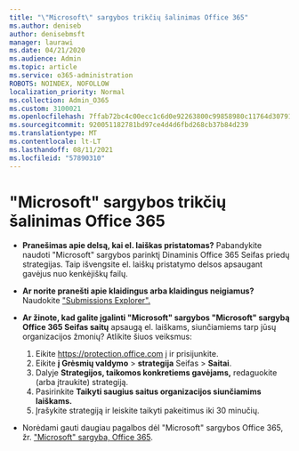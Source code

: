 ```yaml
---
title: "\"Microsoft\" sargybos trikčių šalinimas Office 365"
ms.author: deniseb
author: denisebmsft
manager: laurawi
ms.date: 04/21/2020
ms.audience: Admin
ms.topic: article
ms.service: o365-administration
ROBOTS: NOINDEX, NOFOLLOW
localization_priority: Normal
ms.collection: Admin_O365
ms.custom: 3100021
ms.openlocfilehash: 7ffab72bc4c00ecc1c6d0e92263800c99858980c11764d307914635370306087
ms.sourcegitcommit: 920051182781bd97ce4d4d6fbd268cb37b84d239
ms.translationtype: MT
ms.contentlocale: lt-LT
ms.lasthandoff: 08/11/2021
ms.locfileid: "57890310"
---
```

# <a name="troubleshoot-issues-with-microsoft-defender-for-office-365"></a>"Microsoft" sargybos trikčių šalinimas Office 365

- **Pranešimas apie delsą, kai el. laiškas pristatomas?** Pabandykite naudoti "Microsoft" sargybos parinktį Dinaminis Office 365 Seifas priedų strategijas. Taip išvengsite el. laiškų pristatymo delsos apsaugant gavėjus nuo kenkėjiškų failų.
- **Ar norite pranešti apie klaidingus arba klaidingus neigiamus?** Naudokite ["Submissions Explorer".](https://protection.office.com/reportsubmission)
- **Ar žinote, kad galite įgalinti "Microsoft" sargybos "Microsoft" sargybą Office 365 Seifas saitų** apsaugą el. laiškams, siunčiamiems tarp jūsų organizacijos žmonių? Atlikite šiuos veiksmus:
    1. Eikite https://protection.office.com į ir prisijunkite.
    2. Eikite **į Grėsmių valdymo**  >  **strategija** Seifas  >  **Saitai**.
    3. Dalyje **Strategijos, taikomos konkretiems gavėjams,** redaguokite (arba įtraukite) strategiją.
    4. Pasirinkite **Taikyti saugius saitus organizacijos siunčiamims laiškams.**
    5. Įrašykite strategiją ir leiskite taikyti pakeitimus iki 30 minučių.

- Norėdami gauti daugiau pagalbos dėl "Microsoft" sargybos Office 365, žr. ["Microsoft" sargyba, Office 365](https://docs.microsoft.com/microsoft-365/security/office-365-security/office-365-atp).